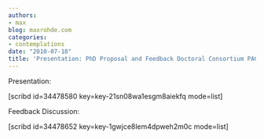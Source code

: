 ```yaml
---
authors:
- max
blog: maxrohde.com
categories:
- contemplations
date: "2010-07-18"
title: 'Presentation: PhD Proposal and Feedback Doctoral Consortium PACIS 2010'
---
```


Presentation:

\[scribd id=34478580 key=key-21sn08wa1esgm8aiekfq mode=list\]

Feedback Discussion:

\[scribd id=34478652 key=key-1gwjce8lem4dpweh2m0c mode=list\]
